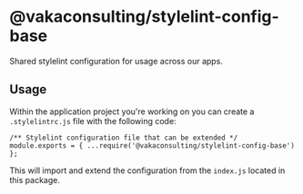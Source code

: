 # @vakaconsulting/stylelint-config-base

Shared stylelint configuration for usage across our apps.

## Usage

Within the application project you're working on you can create a `.stylelintrc.js` file with the following code:

```
/** Stylelint configuration file that can be extended */
module.exports = { ...require('@vakaconsulting/stylelint-config-base') };
```

This will import and extend the configuration from the `index.js` located in this package.

